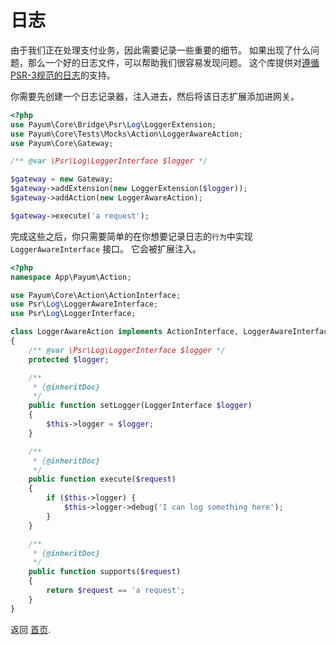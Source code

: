 # 日志

由于我们正在处理支付业务，因此需要记录一些重要的细节。
如果出现了什么问题，那么一个好的日志文件，可以帮助我们很容易发现问题。
这个库提供对[遵循PSR-3规范的日志](http://www.php-fig.org/psr/psr-3/)的支持。

你需要先创建一个日志记录器，注入进去，然后将该日志扩展添加进网关。

```php
<?php
use Payum\Core\Bridge\Psr\Log\LoggerExtension;
use Payum\Core\Tests\Mocks\Action\LoggerAwareAction;
use Payum\Core\Gateway;

/** @var \Psr\Log\LoggerInterface $logger */

$gateway = new Gateway;
$gateway->addExtension(new LoggerExtension($logger));
$gateway->addAction(new LoggerAwareAction);

$gateway->execute('a request');
```

完成这些之后，你只需要简单的在你想要记录日志的`行为`中实现 `LoggerAwareInterface` 接口。
它会被扩展注入。

```php
<?php
namespace App\Payum\Action;

use Payum\Core\Action\ActionInterface;
use Psr\Log\LoggerAwareInterface;
use Psr\Log\LoggerInterface;

class LoggerAwareAction implements ActionInterface, LoggerAwareInterface
{
    /** @var \Psr\Log\LoggerInterface $logger */
    protected $logger;

    /**
     * {@inheritDoc}
     */
    public function setLogger(LoggerInterface $logger)
    {
        $this->logger = $logger;
    }

    /**
     * {@inheritDoc}
     */
    public function execute($request)
    {
        if ($this->logger) {
            $this->logger->debug('I can log something here');
        }
    }

    /**
     * {@inheritDoc}
     */
    public function supports($request)
    {
        return $request == 'a request';
    }
}
```

返回 [首页](index.md).